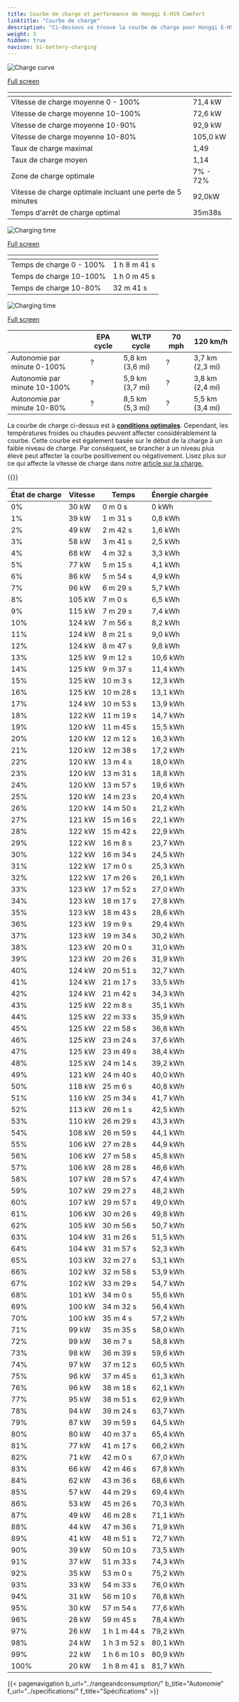```yaml
---
title: Courbe de charge et performance de Hongqi E-HS9 Comfort
linktitle: "Courbe de charge"
description: "Ci-dessous se trouve la courbe de charge pour Hongqi E-HS9 Comfort, illustrant la vitesse de charge à différents niveaux de batterie. De plus, des graphiques pour l'autonomie et le temps fournissent des détails complets sur les performances de charge."
weight: 3
hidden: true
navicon: bi-battery-charging
---
```

<!-- markdownlint-disable MD033 -->
<!-- markdownlint-disable MD010 -->
<img src="/images/nb-NO/models/hongqi/e-hs9/e-hs9_comfort/chargingcurve.svg" alt="Charge curve" class="img-fluid">

[Full screen](/images/nb-NO/models/hongqi/e-hs9/e-hs9_comfort/chargingcurve.svg)


<div class="table-responsive">
<table class="table table-striped border">
	<thead>
		<tr>
			<th>
			</th>
			<th>
			</th>
		</tr>
	</thead>
	<tbody>
		<tr>
			<td>
				Vitesse de charge moyenne 0 - 100%
			</td>
			<td>
				71,4 kW
			</td>
		</tr>
		<tr>
			<td>
				Vitesse de charge moyenne 10-100%
			</td>
			<td>
				72,6 kW
			</td>
		</tr>
		<tr>
			<td>
				Vitesse de charge moyenne 10-90%
			</td>
			<td>
				92,9 kW
			</td>
		</tr>
		<tr>
			<td>
				Vitesse de charge moyenne 10-80%
			</td>
			<td>
				105,0 kW
			</td>
		</tr>
		<tr>
			<td>
				Taux de charge maximal
			</td>
			<td>
				1,49
			</td>
		</tr>
		<tr>
			<td>
				Taux de charge moyen
			</td>
			<td>
				1,14
			</td>
		</tr>
		<tr>
			<td>
				Zone de charge optimale
			</td>
			<td>
				7% - 72%
			</td>
		</tr>
		<tr>
			<td>
				Vitesse de charge optimale incluant une perte de 5 minutes
			</td>
			<td>
				92,0kW
			</td>
		</tr>
		<tr>
			<td>
				Temps d'arrêt de charge optimal
			</td>
			<td>
				35m38s
			</td>
		</tr>
	</tbody>
</table>
</div>
<img src="/images/nb-NO/models/hongqi/e-hs9/e-hs9_comfort/chargingtime.svg" alt="Charging time" class="img-fluid">

[Full screen](/images/nb-NO/models/hongqi/e-hs9/e-hs9_comfort/chargingtime.svg)
<div class="table-responsive">
<table class="table table-striped border">
	<thead>
		<tr>
			<th>
			</th>
			<th>
			</th>
		</tr>
	</thead>
	<tbody>
		<tr>
			<td>
				Temps de charge 0 - 100%
			</td>
			<td>
				1 h 8 m 41 s
			</td>
		</tr>
		<tr>
			<td>
				Temps de charge 10-100%
			</td>
			<td>
				1 h 0 m 45 s
			</td>
		</tr>
		<tr>
			<td>
				Temps de charge 10-80%
			</td>
			<td>
				 32 m 41 s
			</td>
		</tr>
	</tbody>
</table>
</div>
<img src="/images/nb-NO/models/hongqi/e-hs9/e-hs9_comfort/chargerangespeed.svg" alt="Charging time" class="img-fluid">

[Full screen](/images/nb-NO/models/hongqi/e-hs9/e-hs9_comfort/chargerangespeed.svg)
<div class="table-responsive">
<table class="table table-striped border">
	<thead>
		<tr>
			<th>
			</th>
			<th>
				EPA cycle
			</th>
			<th>
				WLTP cycle
			</th>
			<th>
				70 mph
			</th>
			<th>
				120 km/h
			</th>
		</tr>
	</thead>
	<tbody>
		<tr>
			<td>
				Autonomie par minute 0-100%
			</td>
			<td>
				?
			</td>
			<td>
				5,8 km (3,6 mi)
			</td>
			<td>
				?
			</td>
			<td>
				3,7 km (2,3 mi)
			</td>
		</tr>
		<tr>
			<td>
				Autonomie par minute 10-100%
			</td>
			<td>
				?
			</td>
			<td>
				5,9 km (3,7 mi)
			</td>
			<td>
				?
			</td>
			<td>
				3,8 km (2,4 mi)
			</td>
		</tr>
		<tr>
			<td>
				Autonomie par minute 10-80%
			</td>
			<td>
				?
			</td>
			<td>
				8,5 km (5,3 mi)
			</td>
			<td>
				?
			</td>
			<td>
				5,5 km (3,4 mi)
			</td>
		</tr>
	</tbody>
</table>
</div>


La courbe de charge ci-dessus est à **[conditions optimales](../../../../../technology/battery/charging/#temperature)**. Cependant, les températures froides ou chaudes peuvent affecter considérablement la courbe. Cette courbe est également basée sur le début de la charge à un faible niveau de charge. Par conséquent, se brancher à un niveau plus élevé peut affecter la courbe positivement ou négativement. Lisez plus sur ce qui affecte la vitesse de charge dans notre [article sur la charge.](../../../../../technology/battery/charging/)


{{<evkxdisplayaddarticle />}}
<div class="table-responsive">
<table class="table table-striped border">
	<thead>
		<tr>
			<th>
				État de charge
			</th>
			<th>
				Vitesse
			</th>
			<th>
				Temps
			</th>
			<th>
				Énergie chargée
			</th>
		</tr>
	</thead>
	<tbody>
		<tr>
			<td>
				0%
			</td>
			<td>
				30 kW
			</td>
			<td>
				 0 m 0 s
			</td>
			<td>
				0 kWh
			</td>
		</tr>
		<tr>
			<td>
				1%
			</td>
			<td>
				39 kW
			</td>
			<td>
				 1 m 31 s
			</td>
			<td>
				0,8 kWh
			</td>
		</tr>
		<tr>
			<td>
				2%
			</td>
			<td>
				49 kW
			</td>
			<td>
				 2 m 42 s
			</td>
			<td>
				1,6 kWh
			</td>
		</tr>
		<tr>
			<td>
				3%
			</td>
			<td>
				58 kW
			</td>
			<td>
				 3 m 41 s
			</td>
			<td>
				2,5 kWh
			</td>
		</tr>
		<tr>
			<td>
				4%
			</td>
			<td>
				68 kW
			</td>
			<td>
				 4 m 32 s
			</td>
			<td>
				3,3 kWh
			</td>
		</tr>
		<tr>
			<td>
				5%
			</td>
			<td>
				77 kW
			</td>
			<td>
				 5 m 15 s
			</td>
			<td>
				4,1 kWh
			</td>
		</tr>
		<tr>
			<td>
				6%
			</td>
			<td>
				86 kW
			</td>
			<td>
				 5 m 54 s
			</td>
			<td>
				4,9 kWh
			</td>
		</tr>
		<tr>
			<td>
				7%
			</td>
			<td>
				96 kW
			</td>
			<td>
				 6 m 29 s
			</td>
			<td>
				5,7 kWh
			</td>
		</tr>
		<tr>
			<td>
				8%
			</td>
			<td>
				105 kW
			</td>
			<td>
				 7 m 0 s
			</td>
			<td>
				6,5 kWh
			</td>
		</tr>
		<tr>
			<td>
				9%
			</td>
			<td>
				115 kW
			</td>
			<td>
				 7 m 29 s
			</td>
			<td>
				7,4 kWh
			</td>
		</tr>
		<tr>
			<td>
				10%
			</td>
			<td>
				124 kW
			</td>
			<td>
				 7 m 56 s
			</td>
			<td>
				8,2 kWh
			</td>
		</tr>
		<tr>
			<td>
				11%
			</td>
			<td>
				124 kW
			</td>
			<td>
				 8 m 21 s
			</td>
			<td>
				9,0 kWh
			</td>
		</tr>
		<tr>
			<td>
				12%
			</td>
			<td>
				124 kW
			</td>
			<td>
				 8 m 47 s
			</td>
			<td>
				9,8 kWh
			</td>
		</tr>
		<tr>
			<td>
				13%
			</td>
			<td>
				125 kW
			</td>
			<td>
				 9 m 12 s
			</td>
			<td>
				10,6 kWh
			</td>
		</tr>
		<tr>
			<td>
				14%
			</td>
			<td>
				125 kW
			</td>
			<td>
				 9 m 37 s
			</td>
			<td>
				11,4 kWh
			</td>
		</tr>
		<tr>
			<td>
				15%
			</td>
			<td>
				125 kW
			</td>
			<td>
				 10 m 3 s
			</td>
			<td>
				12,3 kWh
			</td>
		</tr>
		<tr>
			<td>
				16%
			</td>
			<td>
				125 kW
			</td>
			<td>
				 10 m 28 s
			</td>
			<td>
				13,1 kWh
			</td>
		</tr>
		<tr>
			<td>
				17%
			</td>
			<td>
				124 kW
			</td>
			<td>
				 10 m 53 s
			</td>
			<td>
				13,9 kWh
			</td>
		</tr>
		<tr>
			<td>
				18%
			</td>
			<td>
				122 kW
			</td>
			<td>
				 11 m 19 s
			</td>
			<td>
				14,7 kWh
			</td>
		</tr>
		<tr>
			<td>
				19%
			</td>
			<td>
				120 kW
			</td>
			<td>
				 11 m 45 s
			</td>
			<td>
				15,5 kWh
			</td>
		</tr>
		<tr>
			<td>
				20%
			</td>
			<td>
				120 kW
			</td>
			<td>
				 12 m 12 s
			</td>
			<td>
				16,3 kWh
			</td>
		</tr>
		<tr>
			<td>
				21%
			</td>
			<td>
				120 kW
			</td>
			<td>
				 12 m 38 s
			</td>
			<td>
				17,2 kWh
			</td>
		</tr>
		<tr>
			<td>
				22%
			</td>
			<td>
				120 kW
			</td>
			<td>
				 13 m 4 s
			</td>
			<td>
				18,0 kWh
			</td>
		</tr>
		<tr>
			<td>
				23%
			</td>
			<td>
				120 kW
			</td>
			<td>
				 13 m 31 s
			</td>
			<td>
				18,8 kWh
			</td>
		</tr>
		<tr>
			<td>
				24%
			</td>
			<td>
				120 kW
			</td>
			<td>
				 13 m 57 s
			</td>
			<td>
				19,6 kWh
			</td>
		</tr>
		<tr>
			<td>
				25%
			</td>
			<td>
				120 kW
			</td>
			<td>
				 14 m 23 s
			</td>
			<td>
				20,4 kWh
			</td>
		</tr>
		<tr>
			<td>
				26%
			</td>
			<td>
				120 kW
			</td>
			<td>
				 14 m 50 s
			</td>
			<td>
				21,2 kWh
			</td>
		</tr>
		<tr>
			<td>
				27%
			</td>
			<td>
				121 kW
			</td>
			<td>
				 15 m 16 s
			</td>
			<td>
				22,1 kWh
			</td>
		</tr>
		<tr>
			<td>
				28%
			</td>
			<td>
				122 kW
			</td>
			<td>
				 15 m 42 s
			</td>
			<td>
				22,9 kWh
			</td>
		</tr>
		<tr>
			<td>
				29%
			</td>
			<td>
				122 kW
			</td>
			<td>
				 16 m 8 s
			</td>
			<td>
				23,7 kWh
			</td>
		</tr>
		<tr>
			<td>
				30%
			</td>
			<td>
				122 kW
			</td>
			<td>
				 16 m 34 s
			</td>
			<td>
				24,5 kWh
			</td>
		</tr>
		<tr>
			<td>
				31%
			</td>
			<td>
				122 kW
			</td>
			<td>
				 17 m 0 s
			</td>
			<td>
				25,3 kWh
			</td>
		</tr>
		<tr>
			<td>
				32%
			</td>
			<td>
				122 kW
			</td>
			<td>
				 17 m 26 s
			</td>
			<td>
				26,1 kWh
			</td>
		</tr>
		<tr>
			<td>
				33%
			</td>
			<td>
				123 kW
			</td>
			<td>
				 17 m 52 s
			</td>
			<td>
				27,0 kWh
			</td>
		</tr>
		<tr>
			<td>
				34%
			</td>
			<td>
				123 kW
			</td>
			<td>
				 18 m 17 s
			</td>
			<td>
				27,8 kWh
			</td>
		</tr>
		<tr>
			<td>
				35%
			</td>
			<td>
				123 kW
			</td>
			<td>
				 18 m 43 s
			</td>
			<td>
				28,6 kWh
			</td>
		</tr>
		<tr>
			<td>
				36%
			</td>
			<td>
				123 kW
			</td>
			<td>
				 19 m 9 s
			</td>
			<td>
				29,4 kWh
			</td>
		</tr>
		<tr>
			<td>
				37%
			</td>
			<td>
				123 kW
			</td>
			<td>
				 19 m 34 s
			</td>
			<td>
				30,2 kWh
			</td>
		</tr>
		<tr>
			<td>
				38%
			</td>
			<td>
				123 kW
			</td>
			<td>
				 20 m 0 s
			</td>
			<td>
				31,0 kWh
			</td>
		</tr>
		<tr>
			<td>
				39%
			</td>
			<td>
				123 kW
			</td>
			<td>
				 20 m 26 s
			</td>
			<td>
				31,9 kWh
			</td>
		</tr>
		<tr>
			<td>
				40%
			</td>
			<td>
				124 kW
			</td>
			<td>
				 20 m 51 s
			</td>
			<td>
				32,7 kWh
			</td>
		</tr>
		<tr>
			<td>
				41%
			</td>
			<td>
				124 kW
			</td>
			<td>
				 21 m 17 s
			</td>
			<td>
				33,5 kWh
			</td>
		</tr>
		<tr>
			<td>
				42%
			</td>
			<td>
				124 kW
			</td>
			<td>
				 21 m 42 s
			</td>
			<td>
				34,3 kWh
			</td>
		</tr>
		<tr>
			<td>
				43%
			</td>
			<td>
				125 kW
			</td>
			<td>
				 22 m 8 s
			</td>
			<td>
				35,1 kWh
			</td>
		</tr>
		<tr>
			<td>
				44%
			</td>
			<td>
				125 kW
			</td>
			<td>
				 22 m 33 s
			</td>
			<td>
				35,9 kWh
			</td>
		</tr>
		<tr>
			<td>
				45%
			</td>
			<td>
				125 kW
			</td>
			<td>
				 22 m 58 s
			</td>
			<td>
				36,8 kWh
			</td>
		</tr>
		<tr>
			<td>
				46%
			</td>
			<td>
				125 kW
			</td>
			<td>
				 23 m 24 s
			</td>
			<td>
				37,6 kWh
			</td>
		</tr>
		<tr>
			<td>
				47%
			</td>
			<td>
				125 kW
			</td>
			<td>
				 23 m 49 s
			</td>
			<td>
				38,4 kWh
			</td>
		</tr>
		<tr>
			<td>
				48%
			</td>
			<td>
				125 kW
			</td>
			<td>
				 24 m 14 s
			</td>
			<td>
				39,2 kWh
			</td>
		</tr>
		<tr>
			<td>
				49%
			</td>
			<td>
				121 kW
			</td>
			<td>
				 24 m 40 s
			</td>
			<td>
				40,0 kWh
			</td>
		</tr>
		<tr>
			<td>
				50%
			</td>
			<td>
				118 kW
			</td>
			<td>
				 25 m 6 s
			</td>
			<td>
				40,8 kWh
			</td>
		</tr>
		<tr>
			<td>
				51%
			</td>
			<td>
				116 kW
			</td>
			<td>
				 25 m 34 s
			</td>
			<td>
				41,7 kWh
			</td>
		</tr>
		<tr>
			<td>
				52%
			</td>
			<td>
				113 kW
			</td>
			<td>
				 26 m 1 s
			</td>
			<td>
				42,5 kWh
			</td>
		</tr>
		<tr>
			<td>
				53%
			</td>
			<td>
				110 kW
			</td>
			<td>
				 26 m 29 s
			</td>
			<td>
				43,3 kWh
			</td>
		</tr>
		<tr>
			<td>
				54%
			</td>
			<td>
				108 kW
			</td>
			<td>
				 26 m 59 s
			</td>
			<td>
				44,1 kWh
			</td>
		</tr>
		<tr>
			<td>
				55%
			</td>
			<td>
				106 kW
			</td>
			<td>
				 27 m 28 s
			</td>
			<td>
				44,9 kWh
			</td>
		</tr>
		<tr>
			<td>
				56%
			</td>
			<td>
				106 kW
			</td>
			<td>
				 27 m 58 s
			</td>
			<td>
				45,8 kWh
			</td>
		</tr>
		<tr>
			<td>
				57%
			</td>
			<td>
				106 kW
			</td>
			<td>
				 28 m 28 s
			</td>
			<td>
				46,6 kWh
			</td>
		</tr>
		<tr>
			<td>
				58%
			</td>
			<td>
				107 kW
			</td>
			<td>
				 28 m 57 s
			</td>
			<td>
				47,4 kWh
			</td>
		</tr>
		<tr>
			<td>
				59%
			</td>
			<td>
				107 kW
			</td>
			<td>
				 29 m 27 s
			</td>
			<td>
				48,2 kWh
			</td>
		</tr>
		<tr>
			<td>
				60%
			</td>
			<td>
				107 kW
			</td>
			<td>
				 29 m 57 s
			</td>
			<td>
				49,0 kWh
			</td>
		</tr>
		<tr>
			<td>
				61%
			</td>
			<td>
				106 kW
			</td>
			<td>
				 30 m 26 s
			</td>
			<td>
				49,8 kWh
			</td>
		</tr>
		<tr>
			<td>
				62%
			</td>
			<td>
				105 kW
			</td>
			<td>
				 30 m 56 s
			</td>
			<td>
				50,7 kWh
			</td>
		</tr>
		<tr>
			<td>
				63%
			</td>
			<td>
				104 kW
			</td>
			<td>
				 31 m 26 s
			</td>
			<td>
				51,5 kWh
			</td>
		</tr>
		<tr>
			<td>
				64%
			</td>
			<td>
				104 kW
			</td>
			<td>
				 31 m 57 s
			</td>
			<td>
				52,3 kWh
			</td>
		</tr>
		<tr>
			<td>
				65%
			</td>
			<td>
				103 kW
			</td>
			<td>
				 32 m 27 s
			</td>
			<td>
				53,1 kWh
			</td>
		</tr>
		<tr>
			<td>
				66%
			</td>
			<td>
				102 kW
			</td>
			<td>
				 32 m 58 s
			</td>
			<td>
				53,9 kWh
			</td>
		</tr>
		<tr>
			<td>
				67%
			</td>
			<td>
				102 kW
			</td>
			<td>
				 33 m 29 s
			</td>
			<td>
				54,7 kWh
			</td>
		</tr>
		<tr>
			<td>
				68%
			</td>
			<td>
				101 kW
			</td>
			<td>
				 34 m 0 s
			</td>
			<td>
				55,6 kWh
			</td>
		</tr>
		<tr>
			<td>
				69%
			</td>
			<td>
				100 kW
			</td>
			<td>
				 34 m 32 s
			</td>
			<td>
				56,4 kWh
			</td>
		</tr>
		<tr>
			<td>
				70%
			</td>
			<td>
				100 kW
			</td>
			<td>
				 35 m 4 s
			</td>
			<td>
				57,2 kWh
			</td>
		</tr>
		<tr>
			<td>
				71%
			</td>
			<td>
				99 kW
			</td>
			<td>
				 35 m 35 s
			</td>
			<td>
				58,0 kWh
			</td>
		</tr>
		<tr>
			<td>
				72%
			</td>
			<td>
				99 kW
			</td>
			<td>
				 36 m 7 s
			</td>
			<td>
				58,8 kWh
			</td>
		</tr>
		<tr>
			<td>
				73%
			</td>
			<td>
				98 kW
			</td>
			<td>
				 36 m 39 s
			</td>
			<td>
				59,6 kWh
			</td>
		</tr>
		<tr>
			<td>
				74%
			</td>
			<td>
				97 kW
			</td>
			<td>
				 37 m 12 s
			</td>
			<td>
				60,5 kWh
			</td>
		</tr>
		<tr>
			<td>
				75%
			</td>
			<td>
				96 kW
			</td>
			<td>
				 37 m 45 s
			</td>
			<td>
				61,3 kWh
			</td>
		</tr>
		<tr>
			<td>
				76%
			</td>
			<td>
				96 kW
			</td>
			<td>
				 38 m 18 s
			</td>
			<td>
				62,1 kWh
			</td>
		</tr>
		<tr>
			<td>
				77%
			</td>
			<td>
				95 kW
			</td>
			<td>
				 38 m 51 s
			</td>
			<td>
				62,9 kWh
			</td>
		</tr>
		<tr>
			<td>
				78%
			</td>
			<td>
				94 kW
			</td>
			<td>
				 39 m 24 s
			</td>
			<td>
				63,7 kWh
			</td>
		</tr>
		<tr>
			<td>
				79%
			</td>
			<td>
				87 kW
			</td>
			<td>
				 39 m 59 s
			</td>
			<td>
				64,5 kWh
			</td>
		</tr>
		<tr>
			<td>
				80%
			</td>
			<td>
				80 kW
			</td>
			<td>
				 40 m 37 s
			</td>
			<td>
				65,4 kWh
			</td>
		</tr>
		<tr>
			<td>
				81%
			</td>
			<td>
				77 kW
			</td>
			<td>
				 41 m 17 s
			</td>
			<td>
				66,2 kWh
			</td>
		</tr>
		<tr>
			<td>
				82%
			</td>
			<td>
				71 kW
			</td>
			<td>
				 42 m 0 s
			</td>
			<td>
				67,0 kWh
			</td>
		</tr>
		<tr>
			<td>
				83%
			</td>
			<td>
				66 kW
			</td>
			<td>
				 42 m 46 s
			</td>
			<td>
				67,8 kWh
			</td>
		</tr>
		<tr>
			<td>
				84%
			</td>
			<td>
				62 kW
			</td>
			<td>
				 43 m 36 s
			</td>
			<td>
				68,6 kWh
			</td>
		</tr>
		<tr>
			<td>
				85%
			</td>
			<td>
				57 kW
			</td>
			<td>
				 44 m 29 s
			</td>
			<td>
				69,4 kWh
			</td>
		</tr>
		<tr>
			<td>
				86%
			</td>
			<td>
				53 kW
			</td>
			<td>
				 45 m 26 s
			</td>
			<td>
				70,3 kWh
			</td>
		</tr>
		<tr>
			<td>
				87%
			</td>
			<td>
				49 kW
			</td>
			<td>
				 46 m 28 s
			</td>
			<td>
				71,1 kWh
			</td>
		</tr>
		<tr>
			<td>
				88%
			</td>
			<td>
				44 kW
			</td>
			<td>
				 47 m 36 s
			</td>
			<td>
				71,9 kWh
			</td>
		</tr>
		<tr>
			<td>
				89%
			</td>
			<td>
				41 kW
			</td>
			<td>
				 48 m 51 s
			</td>
			<td>
				72,7 kWh
			</td>
		</tr>
		<tr>
			<td>
				90%
			</td>
			<td>
				39 kW
			</td>
			<td>
				 50 m 10 s
			</td>
			<td>
				73,5 kWh
			</td>
		</tr>
		<tr>
			<td>
				91%
			</td>
			<td>
				37 kW
			</td>
			<td>
				 51 m 33 s
			</td>
			<td>
				74,3 kWh
			</td>
		</tr>
		<tr>
			<td>
				92%
			</td>
			<td>
				35 kW
			</td>
			<td>
				 53 m 0 s
			</td>
			<td>
				75,2 kWh
			</td>
		</tr>
		<tr>
			<td>
				93%
			</td>
			<td>
				33 kW
			</td>
			<td>
				 54 m 33 s
			</td>
			<td>
				76,0 kWh
			</td>
		</tr>
		<tr>
			<td>
				94%
			</td>
			<td>
				31 kW
			</td>
			<td>
				 56 m 10 s
			</td>
			<td>
				76,8 kWh
			</td>
		</tr>
		<tr>
			<td>
				95%
			</td>
			<td>
				30 kW
			</td>
			<td>
				 57 m 54 s
			</td>
			<td>
				77,6 kWh
			</td>
		</tr>
		<tr>
			<td>
				96%
			</td>
			<td>
				28 kW
			</td>
			<td>
				 59 m 45 s
			</td>
			<td>
				78,4 kWh
			</td>
		</tr>
		<tr>
			<td>
				97%
			</td>
			<td>
				26 kW
			</td>
			<td>
				1 h 1 m 44 s
			</td>
			<td>
				79,2 kWh
			</td>
		</tr>
		<tr>
			<td>
				98%
			</td>
			<td>
				24 kW
			</td>
			<td>
				1 h 3 m 52 s
			</td>
			<td>
				80,1 kWh
			</td>
		</tr>
		<tr>
			<td>
				99%
			</td>
			<td>
				22 kW
			</td>
			<td>
				1 h 6 m 10 s
			</td>
			<td>
				80,9 kWh
			</td>
		</tr>
		<tr>
			<td>
				100%
			</td>
			<td>
				20 kW
			</td>
			<td>
				1 h 8 m 41 s
			</td>
			<td>
				81,7 kWh
			</td>
		</tr>
	</tbody>
</table>
</div>


{{< pagenavigation b_url="../rangeandconsumption/" b_title="Autonomie" f_url="../specifications/" f_title="Spécifications" >}}
